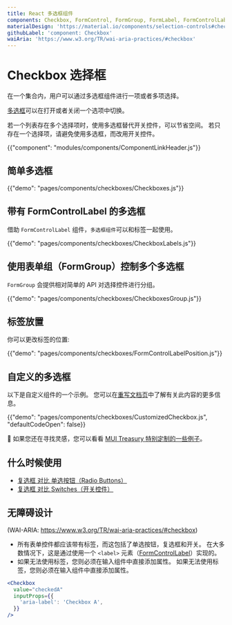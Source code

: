 ```yaml
---
title: React 多选框组件
components: Checkbox, FormControl, FormGroup, FormLabel, FormControlLabel
materialDesign: 'https://material.io/components/selection-controls#checkboxes'
githubLabel: 'component: Checkbox'
waiAria: 'https://www.w3.org/TR/wai-aria-practices/#checkbox'
---
```


# Checkbox 选择框

<p class="description">在一个集合内，用户可以通过多选框组件进行一项或者多项选择。</p>

[多选框](https://material.io/design/components/selection-controls.html#checkboxes)可以在打开或者关闭一个选项中切换。

若一个列表存在多个选择项时，使用多选框替代开关控件，可以节省空间。 若只存在一个选择项，请避免使用多选框，而改用开关控件。

{{"component": "modules/components/ComponentLinkHeader.js"}}

## 简单多选框

{{"demo": "pages/components/checkboxes/Checkboxes.js"}}

## 带有 FormControlLabel 的多选框

借助 `FormControlLabel` 组件，`多选框组件`可以和标签一起使用。

{{"demo": "pages/components/checkboxes/CheckboxLabels.js"}}

## 使用表单组（FormGroup）控制多个多选框

`FormGroup` 会提供相对简单的 API 对选择控件进行分组。

{{"demo": "pages/components/checkboxes/CheckboxesGroup.js"}}

## 标签放置

你可以更改标签的位置:

{{"demo": "pages/components/checkboxes/FormControlLabelPosition.js"}}

## 自定义的多选框

以下是自定义组件的一个示例。 您可以在[重写文档页](/customization/components/)中了解有关此内容的更多信息。

{{"demo": "pages/components/checkboxes/CustomizedCheckbox.js", "defaultCodeOpen": false}}

🎨 如果您还在寻找灵感，您可以看看 [MUI Treasury 特别定制的一些例子](https://mui-treasury.com/styles/checkbox)。

## 什么时候使用

- [复选框 对比 单选按钮（Radio Buttons）](https://www.nngroup.com/articles/checkboxes-vs-radio-buttons/)
- [复选框 对比 Switches（开关控件）](https://uxplanet.org/checkbox-vs-toggle-switch-7fc6e83f10b8)

## 无障碍设计

(WAI-ARIA: https://www.w3.org/TR/wai-aria-practices/#checkbox)

- 所有表单控件都应该带有标签，而这包括了单选按钮，复选框和开关。 在大多数情况下，这是通过使用一个 `<label>` 元素（[FormControlLabel](/api/form-control-label/)）实现的。
- 如果无法使用标签，您则必须在输入组件中直接添加属性。 如果无法使用标签，您则必须在输入组件中直接添加属性。

```jsx
<Checkbox
  value="checkedA"
  inputProps={{
    'aria-label': 'Checkbox A',
  }}
/>
```
